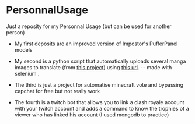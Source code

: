 # PersonnalUsage
Just a reposity for my Personnal Usage (but can be used for another person)

- My first deposits are an improved version of Impostor's PufferPanel models

- My second is a python script that automatically uploads several manga images to translate (from [this project](https://github.com/zyddnys/manga-image-translator)) using [this url](https://touhou.ai/imgtrans/).  -- made with selenium .

- The third is just a project for automatise minecraft vote and bypassing capchat for free but not really work 

- The fourth is a twitch bot that allows you to link a clash royale account with your twitch account and adds a command to know the trophies of a viewer who has linked his account (I used mongodb to practice)
